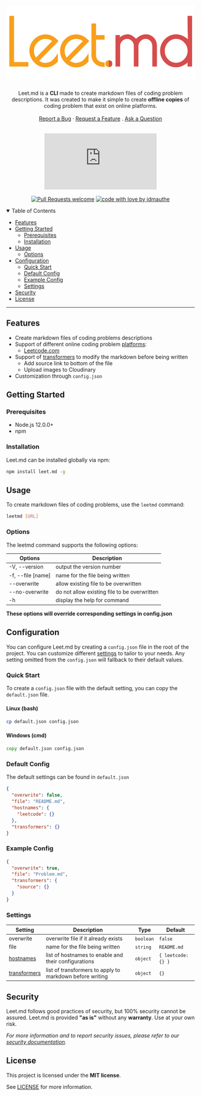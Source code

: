 <h1 align="center">
  <a href="https://github.com/jdmauthe/leet.md">
    <!-- Please provide path to your logo here -->
    <img src="assets/images/logo.png" alt="Logo" height="200">
  </a>
</h1>

<div align="center">
Leet.md is a <b>CLI</b> made to create markdown files of coding problem descriptions. It was created to make it simple to create <b>offline copies</b> of coding problem
that exist on online platforms.
  <br />
  <br />
  <a href="https://github.com/jdmauthe/leet.md/issues/new?assignees=&labels=bug&template=01_BUG_REPORT.md&title=bug%3A+">Report a Bug</a>
  ·
  <a href="https://github.com/jdmauthe/leet.md/issues/new?assignees=&labels=enhancement&template=02_FEATURE_REQUEST.md&title=feat%3A+">Request a Feature</a>
  .
  <a href="https://github.com/jdmauthe/leet.md/issues/new?assignees=&labels=question&template=04_SUPPORT_QUESTION.md&title=support%3A+">Ask a Question</a>
</div>

<div align="center">
<br />

[![Project license](https://img.shields.io/github/license/jdmauthe/leet.md?style=flat-square)](LICENSE)

[![Pull Requests welcome](https://img.shields.io/badge/PRs-welcome-ff69b4.svg?style=flat-square)](https://github.com/jdmauthe/leet.md/issues?q=is%3Aissue+is%3Aopen+label%3A%22help+wanted%22)
[![code with love by jdmauthe](https://img.shields.io/badge/%3C%2F%3E%20with%20%E2%99%A5%20by-jdmauthe-ff1414.svg?style=flat-square)](https://github.com/jdmauthe)

</div>

<details open="open">
<summary>Table of Contents</summary>

- [Features](#features)
- [Getting Started](#getting-started)
  - [Prerequisites](#prerequisites)
  - [Installation](#installation)
- [Usage](#usage)
  - [Options](#options)
- [Configuration](#configuration)
  - [Quick Start](#quick-start)
  - [Default Config](#default-config)
  - [Example Config](#example-config)
  - [Settings](#settings)
- [Security](#security)
- [License](#license)

</details>

---

## Features

- Create markdown files of coding problems descriptions
- Support of different online coding problem [platforms](src/hostnames/HOSTNAMES.md):
  - [Leetcode.com](https://leetcode.com/)
- Support of [transformers](src/transformers/TRANSFORMERS.md) to modify the markdown before being written
  - Add source link to bottom of the file
  - Upload images to Cloudinary
- Customization through `config.json`

## Getting Started

### Prerequisites

- Node.js 12.0.0+
- npm

### Installation

Leet.md can be installed globally via npm:

```bash
npm install leet.md -g
```

## Usage

To create markdown files of coding problems, use the `leetmd` command:

```bash
leetmd [URL]
```

### Options

The leetmd command supports the following options:

| Options             | Description                                  |
| ------------------- | -------------------------------------------- |
| -V, --version       | output the version number                    |
| -f, --file \[name\] | name for the file being written              |
| --overwrite         | allow existing file to be overwritten        |
| --no-overwrite      | do not allow existing file to be overwritten |
| -h                  | display the help for command                 |

**These options will override corresponding settings in config.json**

## Configuration

You can configure Leet.md by creating a `config.json` file in the root of the project. You can
customize different [settings](#settings) to tailor to your needs. Any setting omitted from the `config.json` will
fallback to their default values.

### Quick Start

To create a `config.json` file with the default setting, you can copy the `default.json` file.

#### Linux (bash)

```bash
cp default.json config.json
```

#### Windows (cmd)

```cmd
copy default.json config.json
```

### Default Config

The default settings can be found in `default.json`

```json
{
  "overwrite": false,
  "file": "README.md",
  "hostnames": {
    "leetcode": {}
  },
  "transformers": {}
}
```

### Example Config

```json
{
  "overwrite": true,
  "file": "Problem.md",
  "transformers": {
    "source": {}
  }
}
```

### Settings

| Setting                                          | Description                                              | Type      | Default            |
| ------------------------------------------------ | -------------------------------------------------------- | --------- | ------------------ |
| overwrite                                        | overwrite file if it already exists                      | `boolean` | `false`            |
| file                                             | name for the file being written                          | `string`  | `README.md`        |
| [hostnames](src/hostnames/HOSTNAMES.md)          | list of hostnames to enable and their configurations     | `object`  | `{ leetcode: {} }` |
| [transformers](src/transformers/TRANSFORMERS.md) | list of transformers to apply to markdown before writing | `object`  | `{}`               |

## Security

Leet.md follows good practices of security, but 100% security cannot be assured.
Leet.md is provided **"as is"** without any **warranty**. Use at your own risk.

_For more information and to report security issues, please refer to our [security documentation](SECURITY.md)._

## License

This project is licensed under the **MIT license**.

See [LICENSE](LICENSE) for more information.
